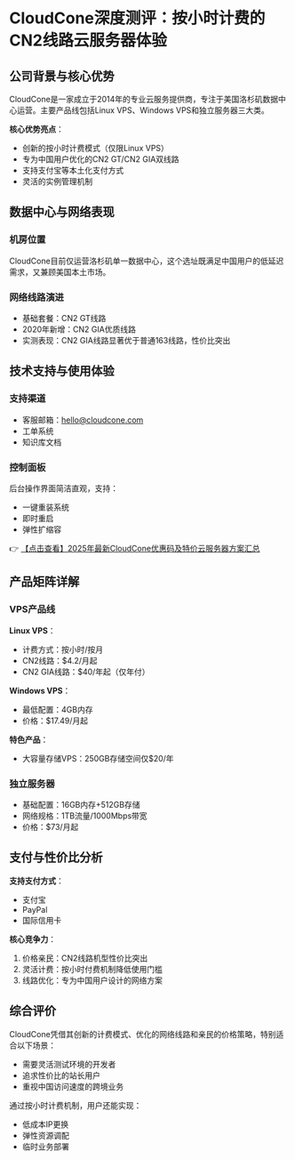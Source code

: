 # CloudCone深度测评：按小时计费的CN2线路云服务器体验

## 公司背景与核心优势

CloudCone是一家成立于2014年的专业云服务提供商，专注于美国洛杉矶数据中心运营。主要产品线包括Linux VPS、Windows VPS和独立服务器三大类。

**核心优势亮点**：
- 创新的按小时计费模式（仅限Linux VPS）
- 专为中国用户优化的CN2 GT/CN2 GIA双线路
- 支持支付宝等本土化支付方式
- 灵活的实例管理机制

## 数据中心与网络表现

### 机房位置
CloudCone目前仅运营洛杉矶单一数据中心，这个选址既满足中国用户的低延迟需求，又兼顾美国本土市场。

### 网络线路演进
- 基础套餐：CN2 GT线路
- 2020年新增：CN2 GIA优质线路
- 实测表现：CN2 GIA线路显著优于普通163线路，性价比突出

## 技术支持与使用体验

### 支持渠道
- 客服邮箱：hello@cloudcone.com
- 工单系统
- 知识库文档

### 控制面板
后台操作界面简洁直观，支持：
- 一键重装系统
- 即时重启
- 弹性扩缩容

👉 [【点击查看】2025年最新CloudCone优惠码及特价云服务器方案汇总](https://bit.ly/Cloudcone)

## 产品矩阵详解

### VPS产品线
**Linux VPS**：
- 计费方式：按小时/按月
- CN2线路：$4.2/月起
- CN2 GIA线路：$40/年起（仅年付）

**Windows VPS**：
- 最低配置：4GB内存
- 价格：$17.49/月起

**特色产品**：
- 大容量存储VPS：250GB存储空间仅$20/年

### 独立服务器
- 基础配置：16GB内存+512GB存储
- 网络规格：1TB流量/1000Mbps带宽
- 价格：$73/月起

## 支付与性价比分析

**支持支付方式**：
- 支付宝
- PayPal
- 国际信用卡

**核心竞争力**：
1. 价格亲民：CN2线路机型性价比突出
2. 灵活计费：按小时付费机制降低使用门槛
3. 线路优化：专为中国用户设计的网络方案

## 综合评价

CloudCone凭借其创新的计费模式、优化的网络线路和亲民的价格策略，特别适合以下场景：
- 需要灵活测试环境的开发者
- 追求性价比的站长用户
- 重视中国访问速度的跨境业务

通过按小时计费机制，用户还能实现：
- 低成本IP更换
- 弹性资源调配
- 临时业务部署